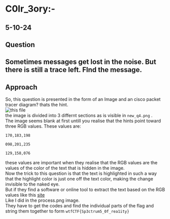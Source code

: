 # C0lr_3ory:-
## 5-10-24
Question
---
Sometimes messages get lost in the noise. But there is still a trace left. FInd the message.
---
Approach
---

So, this question is presented in the form of an Image and an cisco packet tracer diagram? thats the hint.<br>
![this file](./twst.pkt)<br>
the image is divided into 3 differnt sections as is visible in ``new_q4.png`` .<br>
The image seems blank at first untill you realise that the hints point toward three RGB values.
These values are:
```
170,183,198

098,201,235

129,158,076
```
these values are important when they realise that the RGB values are the values of the color of the text that is hidden in the image.<br>
Now the trick to this question is that the text is highlighted in such a way that the highlight color is just one off the text color, making the change invisible to the naked eye.<br>
But if they find a software or online tool to extract the text based on the RGB values like this [site](https://onlinepngtools.com/extract-color-from-png)<br>
Like I did in the process.png image.<br>
They have to get the codes and find the individual parts of the flag and string them together to form ``wtfCTF{Sp3ctrum5_0f_rea1ity}``<br>
